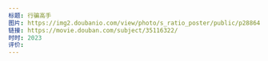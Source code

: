 ```yaml
---
标题: 行骗高手
图片: https://img2.doubanio.com/view/photo/s_ratio_poster/public/p2886425851.webp
链接: https://movie.douban.com/subject/35116322/
时时: 2023
评价:
---
```


